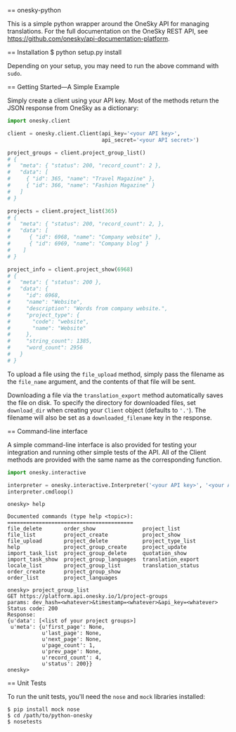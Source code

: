 == onesky-python

This is a simple python wrapper around the OneSky API for managing
translations.  For the full documentation on the OneSky REST API, see
https://github.com/onesky/api-documentation-platform.

== Installation
$ python setup.py install

Depending on your setup, you may need to run the above command with `sudo`.

== Getting Started—A Simple Example

Simply create a client using your API key.  Most of the methods return the JSON response from OneSky as a dictionary:

```python
import onesky.client

client = onesky.client.Client(api_key='<your API key>',
                              api_secret='<your API secret>')

project_groups = client.project_group_list()
# {
#   "meta": { "status": 200, "record_count": 2 },
#   "data": [
#     { "id": 365, "name": "Travel Magazine" },
#     { "id": 366, "name": "Fashion Magazine" }
#   ]
# }

projects = client.project_list(365)
# {
#   "meta": { "status": 200, "record_count": 2, },
#   "data": [
#      { "id": 6968, "name": "Company website" },
#      { "id": 6969, "name": "Company blog" }
#    ]
# }

project_info = client.project_show(6968)
# {
#   "meta": { "status": 200 },
#   "data": {
#     "id": 6968,
#     "name": "Website",
#     "description": "Words from company website.",
#     "project_type": {
#       "code": "website",
#       "name": "Website"
#     },
#     "string_count": 1385,
#     "word_count": 2956
#   }
# }
```
To upload a file using the `file_upload` method, simply pass the
filename as the `file_name` argument, and the contents of that file
will be sent.

Downloading a file via the `translation_export` method automatically
saves the file on disk.  To specify the directory for downloaded
files, set `download_dir` when creating your `Client` object (defaults
to `'.'`).  The filename will also be set as a `downloaded_filename`
key in the response.

== Command-line interface

A simple command-line interface is also provided for testing your
integration and running other simple tests of the API.  All of the
Client methods are provided with the same name as the corresponding function.
```python
import onesky.interactive

interpreter = onesky.interactive.Interpreter('<your API key>', '<your API secret>')
interpreter.cmdloop()
```

```
onesky> help

Documented commands (type help <topic>):
========================================
file_delete       order_show               project_list
file_list         project_create           project_show
file_upload       project_delete           project_type_list
help              project_group_create     project_update
import_task_list  project_group_delete     quotation_show
import_task_show  project_group_languages  translation_export
locale_list       project_group_list       translation_status
order_create      project_group_show
order_list        project_languages

onesky> project_group_list
GET https://platform.api.onesky.io/1/project-groups
params: dev_hash=<whatever>&timestamp=<whatever>&api_key=<whatever>
Status code: 200
Response:
{u'data': [<list of your project groups>]
 u'meta': {u'first_page': None,
           u'last_page': None,
           u'next_page': None,
           u'page_count': 1,
           u'prev_page': None,
           u'record_count': 4,
           u'status': 200}}
onesky>
```

== Unit Tests

To run the unit tests, you'll need the `nose` and `mock` libraries installed:
```
$ pip install mock nose
$ cd /path/to/python-onesky
$ nosetests
```
